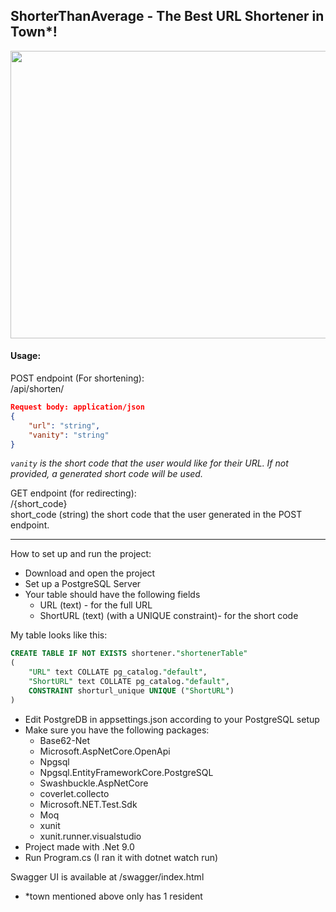 ## ShorterThanAverage - The Best URL Shortener in Town*!

<img src="https://i.postimg.cc/mgQjcG4h/Screenshot-2025-06-13-at-18-21-50.png" width="735" height="460">

#### Usage:
POST endpoint (For shortening):\
/api/shorten/

```json
Request body: application/json
{
	"url": "string",
	"vanity": "string"
}
```
*`vanity` is the short code that the user would like for their URL. If not provided, a generated short code will be used.*

GET endpoint (for redirecting):\
/{short_code}\
short_code (string) the short code that the user generated in the POST endpoint.

---

How to set up and run the project:
* Download and open the project
* Set up a PostgreSQL Server
* Your table should have the following fields
	* URL (text) - for the full URL
	* ShortURL (text) (with a UNIQUE constraint)- for the short code
 
My table looks like this:
```sql
CREATE TABLE IF NOT EXISTS shortener."shortenerTable"
(
    "URL" text COLLATE pg_catalog."default",
    "ShortURL" text COLLATE pg_catalog."default",
    CONSTRAINT shorturl_unique UNIQUE ("ShortURL")
)
```
* Edit PostgreDB in appsettings.json according to your PostgreSQL setup
* Make sure you have the following packages:
	* Base62-Net
	* Microsoft.AspNetCore.OpenApi
	* Npgsql
	* Npgsql.EntityFrameworkCore.PostgreSQL
	* Swashbuckle.AspNetCore
 	* coverlet.collecto
  	* Microsoft.NET.Test.Sdk
  	* Moq
  	* xunit
  	* xunit.runner.visualstudio
* Project made with .Net 9.0
* Run Program.cs (I ran it with dotnet watch run)

Swagger UI is available at /swagger/index.html

* *town mentioned above only has 1 resident
